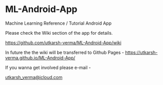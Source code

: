 # ML-Android-App
Machine Learning Reference / Tutorial Android App

Please check the Wiki section of the app for details. 

https://github.com/utkarsh-verma/ML-Android-App/wiki     

In future the the wiki will be transferred to Github Pages - 
https://utkarsh-verma.github.io/ML-Android-App/

If you wanna get involved please e-mail - 

utkarsh_verma@icloud.com
